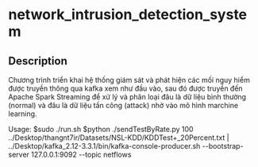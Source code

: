 # network_intrusion_detection_system
## Description

Chương trình triển khai hệ thống giám sát và phát hiện các mối nguy hiểm được truyền thông qua kafka xem như đầu vào, sau đó được truyền đến Apache Spark Streaming để xử lý và phân loại đâu là dữ liệu bình thường (normal) và đâu là dữ liệu tấn công (attack) nhờ vào mô hình marchine learning. 

Usage:  $sudo ./run.sh
        $python ./sendTestByRate.py 100 ../Desktop/thangnt7ir/Datasets/NSL-KDD/KDDTest+_20Percent.txt | ../Desktop/kafka_2.12-3.3.1/bin/kafka-console-producer.sh --bootstrap-server 127.0.0.1:9092 --topic netflows
